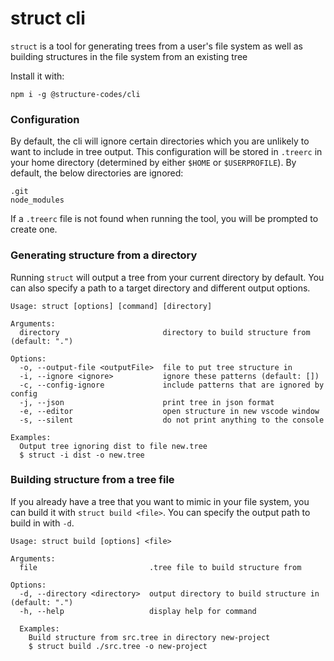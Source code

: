 # struct cli
`struct` is a tool for generating trees from a user's file system as well as building structures in the file system from an existing tree

Install it with:
```
npm i -g @structure-codes/cli
```

### Configuration
By default, the cli will ignore certain directories which you are unlikely to want to include in tree output. This configuration will be stored in `.treerc` in your home directory (determined by either `$HOME` or `$USERPROFILE`). By default, the below directories are ignored:
```
.git
node_modules
```
If a `.treerc` file is not found when running the tool, you will be prompted to create one.
### Generating structure from a directory
Running `struct` will output a tree from your current directory by default. You can also specify a path to a target directory and different output options.
```
Usage: struct [options] [command] [directory]

Arguments:
  directory                       directory to build structure from (default: ".")

Options:
  -o, --output-file <outputFile>  file to put tree structure in
  -i, --ignore <ignore>           ignore these patterns (default: [])
  -c, --config-ignore             include patterns that are ignored by config
  -j, --json                      print tree in json format
  -e, --editor                    open structure in new vscode window
  -s, --silent                    do not print anything to the console

Examples:
  Output tree ignoring dist to file new.tree
  $ struct -i dist -o new.tree
```

### Building structure from a tree file
If you already have a tree that you want to mimic in your file system, you can build it with `struct build <file>`. You can specify the output path to build in with `-d`.

```
Usage: struct build [options] <file>

Arguments:
  file                         .tree file to build structure from

Options:
  -d, --directory <directory>  output directory to build structure in (default: ".")
  -h, --help                   display help for command

  Examples:    
    Build structure from src.tree in directory new-project
    $ struct build ./src.tree -o new-project
```